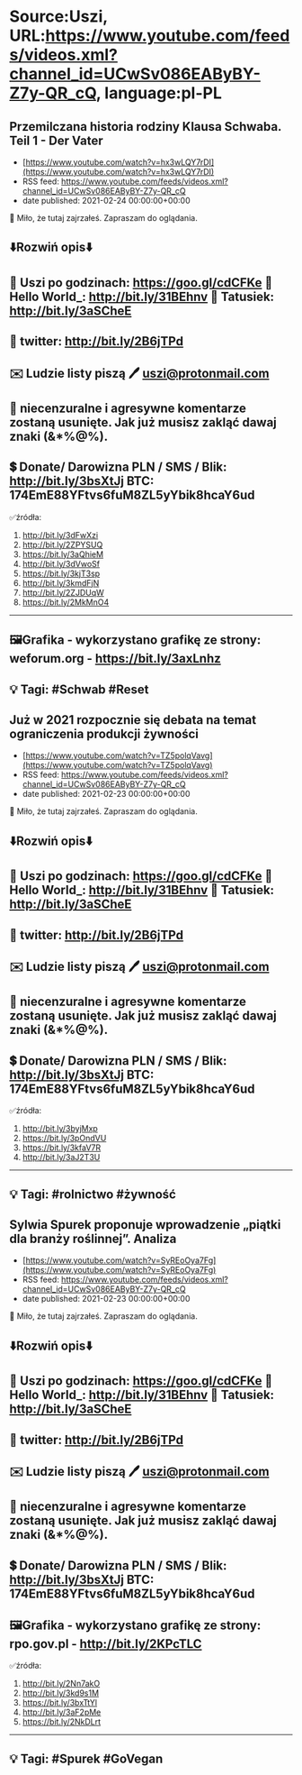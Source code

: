 # Source:Uszi, URL:https://www.youtube.com/feeds/videos.xml?channel_id=UCwSv086EAByBY-Z7y-QR_cQ, language:pl-PL

## Przemilczana historia rodziny Klausa Schwaba. Teil 1 - Der Vater
 - [https://www.youtube.com/watch?v=hx3wLQY7rDI](https://www.youtube.com/watch?v=hx3wLQY7rDI)
 - RSS feed: https://www.youtube.com/feeds/videos.xml?channel_id=UCwSv086EAByBY-Z7y-QR_cQ
 - date published: 2021-02-24 00:00:00+00:00

🤪 Miło, że tutaj zajrzałeś.  Zapraszam do oglądania.

⬇️Rozwiń opis⬇️
------------------------------------------------------------
👀 Uszi po godzinach: https://goo.gl/cdCFKe
👀 Hello World_: http://bit.ly/31BEhnv
👀 Tatusiek: http://bit.ly/3aSCheE
------------------------------------------------------------
👀 twitter: http://bit.ly/2B6jTPd
------------------------------------------------------------
✉️ Ludzie listy piszą 
🖊️ uszi@protonmail.com
------------------------------------------------------------
👺 niecenzuralne i agresywne komentarze zostaną usunięte.  Jak już musisz zakląć dawaj znaki (&*%@%).
------------------------------------------------------------
💲 Donate/ Darowizna
PLN / SMS / Blik: http://bit.ly/3bsXtJj
BTC: 174EmE88YFtvs6fuM8ZL5yYbik8hcaY6ud
-------------------------------------------------------------
✅źródła:
1. http://bit.ly/3dFwXzi
2. http://bit.ly/2ZPYSUQ
3. https://bit.ly/3aQhieM
4. http://bit.ly/3dVwoSf
5. https://bit.ly/3kjT3sp
6. http://bit.ly/3kmdFjN
7. http://bit.ly/2ZJDUqW
8. https://bit.ly/2MkMnO4
-------------------------------------------------------------
🖼Grafika - wykorzystano grafikę ze strony: 
weforum.org - https://bit.ly/3axLnhz
-------------------------------------------------------------
💡 Tagi: #Schwab #Reset
--------------------------------------------------------------

## Już w 2021 rozpocznie się debata na temat ograniczenia produkcji żywności
 - [https://www.youtube.com/watch?v=TZ5polqVavg](https://www.youtube.com/watch?v=TZ5polqVavg)
 - RSS feed: https://www.youtube.com/feeds/videos.xml?channel_id=UCwSv086EAByBY-Z7y-QR_cQ
 - date published: 2021-02-23 00:00:00+00:00

🤪 Miło, że tutaj zajrzałeś.  Zapraszam do oglądania.

⬇️Rozwiń opis⬇️
------------------------------------------------------------
👀 Uszi po godzinach: https://goo.gl/cdCFKe
👀 Hello World_: http://bit.ly/31BEhnv
👀 Tatusiek: http://bit.ly/3aSCheE
------------------------------------------------------------
👀 twitter: http://bit.ly/2B6jTPd
------------------------------------------------------------
✉️ Ludzie listy piszą 
🖊️ uszi@protonmail.com
------------------------------------------------------------
👺 niecenzuralne i agresywne komentarze zostaną usunięte.  Jak już musisz zakląć dawaj znaki (&*%@%).
------------------------------------------------------------
💲 Donate/ Darowizna
PLN / SMS / Blik: http://bit.ly/3bsXtJj
BTC: 174EmE88YFtvs6fuM8ZL5yYbik8hcaY6ud
-------------------------------------------------------------
✅źródła:
1. http://bit.ly/3byjMxp
2. https://bit.ly/3pOndVU
3. https://bit.ly/3kfaV7R
4. http://bit.ly/3aJ2T3U
---------------------------------------------------------------
💡 Tagi: #rolnictwo #żywność
--------------------------------------------------------------

## Sylwia Spurek proponuje wprowadzenie „piątki dla branży roślinnej”. Analiza
 - [https://www.youtube.com/watch?v=SyREoOya7Fg](https://www.youtube.com/watch?v=SyREoOya7Fg)
 - RSS feed: https://www.youtube.com/feeds/videos.xml?channel_id=UCwSv086EAByBY-Z7y-QR_cQ
 - date published: 2021-02-23 00:00:00+00:00

🤪 Miło, że tutaj zajrzałeś.  Zapraszam do oglądania.

⬇️Rozwiń opis⬇️
------------------------------------------------------------
👀 Uszi po godzinach: https://goo.gl/cdCFKe
👀 Hello World_: http://bit.ly/31BEhnv
👀 Tatusiek: http://bit.ly/3aSCheE
------------------------------------------------------------
👀 twitter: http://bit.ly/2B6jTPd
------------------------------------------------------------
✉️ Ludzie listy piszą 
🖊️ uszi@protonmail.com
------------------------------------------------------------
👺 niecenzuralne i agresywne komentarze zostaną usunięte.  Jak już musisz zakląć dawaj znaki (&*%@%).
------------------------------------------------------------
💲 Donate/ Darowizna
PLN / SMS / Blik: http://bit.ly/3bsXtJj
BTC: 174EmE88YFtvs6fuM8ZL5yYbik8hcaY6ud
-------------------------------------------------------------
🖼Grafika - wykorzystano grafikę ze strony: 
rpo.gov.pl - http://bit.ly/2KPcTLC
-------------------------------------------------------------
✅źródła:
1. http://bit.ly/2Nn7akO
2. http://bit.ly/3kd9s1M
3. https://bit.ly/3bxTtYl
4. http://bit.ly/3aF2pMe
5. https://bit.ly/2NkDLrt
---------------------------------------------------------------
💡 Tagi: #Spurek #GoVegan
--------------------------------------------------------------

